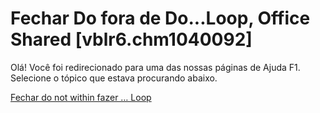 
# Fechar Do fora de Do...Loop, Office Shared [vblr6.chm1040092]

Olá! Você foi redirecionado para uma das nossas páginas de Ajuda F1. Selecione o tópico que estava procurando abaixo.

[Fechar do not within fazer … Loop](http://msdn.microsoft.com/library/67b91b0c-681c-13aa-a5f3-daf5c16ba7ee%28Office.15%29.aspx)
